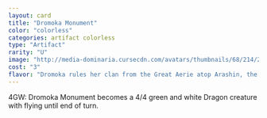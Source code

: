 ```yaml
---
layout: card
title: "Dromoka Monument"
color: "colorless"
categories: artifact colorless
type: "Artifact"
rarity: "U"
image: "http://media-dominaria.cursecdn.com/avatars/thumbnails/68/214/200/283/635616653753970285.png"
cost: "3"
flavor: "Dromoka rules her clan from the Great Aerie atop Arashin, the central city of the Shifting Wastes."
---
```


<span class="tip mana-icon mana-colorless-04" title="4 Colorless Mana">4</span><span class="tip mana-icon mana-green" title="1 Green Mana">G</span><span class="tip mana-icon mana-white" title="1 White Mana">W</span>: Dromoka Monument becomes a 4/4 green and white Dragon creature with flying until end of turn.
